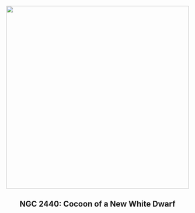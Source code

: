
<p align="center"><img src="https://apod.nasa.gov/apod/image/2312/ngc2440e_hst_960.jpg" width="500" height="500"></p>
<h2 align="center"> NGC 2440: Cocoon of a New White Dwarf </h2>
